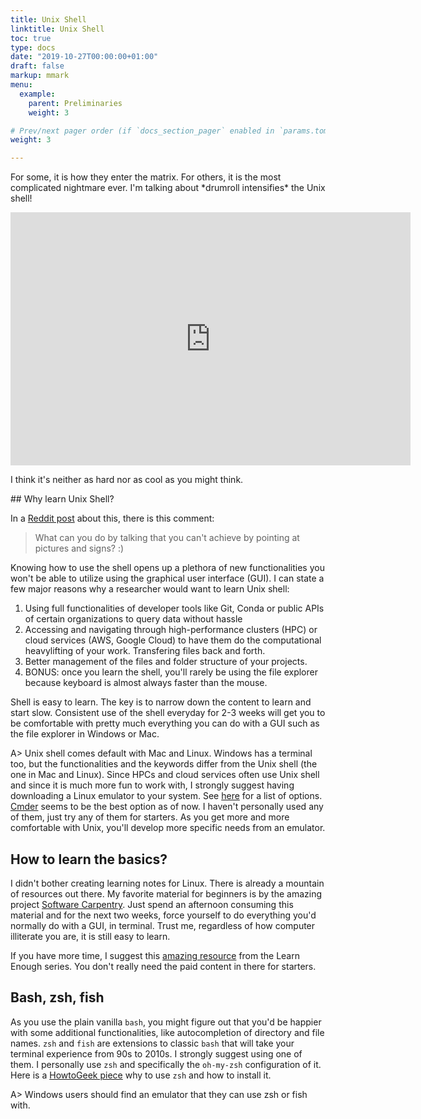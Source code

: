 ```yaml
---
title: Unix Shell
linktitle: Unix Shell
toc: true
type: docs
date: "2019-10-27T00:00:00+01:00"
draft: false
markup: mmark
menu:
  example:
    parent: Preliminaries
    weight: 3

# Prev/next pager order (if `docs_section_pager` enabled in `params.toml`)
weight: 3

---
```


For some, it is how they enter the matrix. 
For others, it is the most complicated nightmare ever.
I'm talking about \*drumroll intensifies\* the Unix shell!

<iframe src='https://gfycat.com/ifr/EquatorialPersonalEgg' frameborder='0' scrolling='no' allowfullscreen width='640' height='405'></iframe><p>I think it's neither as hard nor as cool as you might think.</p>
## Why learn Unix Shell?

In a [Reddit post](https://www.reddit.com/r/linux/comments/2mur41/what_is_there_you_cannot_do_using_gui_what_you/) about this, there is this comment:

> What can you do by talking that you can't achieve by pointing at pictures and signs? :)

Knowing how to use the shell opens up a plethora of new functionalities you won't be able to utilize using the graphical user interface (GUI).
I can state a few major reasons why a researcher would want to learn Unix shell:

1. Using full functionalities of developer tools like Git, Conda or public APIs of certain organizations to query data without hassle
2. Accessing and navigating through high-performance clusters (HPC) or cloud services (AWS, Google Cloud) to have them do the computational heavylifting of your work. Transfering files back and forth.
3. Better management of the files and folder structure of your projects.
4. BONUS: once you learn the shell, you'll rarely be using the file explorer because keyboard is almost always faster than the mouse.

Shell is easy to learn.
The key is to narrow down the content to learn and start slow.
Consistent use of the shell everyday for 2-3 weeks will get you to be comfortable with pretty much everything you can do with a GUI such as the file explorer in Windows or Mac.

A> Unix shell comes default with Mac and Linux. Windows has a terminal too, but the functionalities and the keywords differ from the Unix shell (the one in Mac and Linux).
Since HPCs and cloud services often use Unix shell and since it is much more fun to work with, I strongly suggest having downloading a Linux emulator to your system.
See [here](https://www.puttygen.com/windows-terminal-emulators) for a list of options. 
[Cmder](https://cmder.net/) seems to be the best option as of now.
I haven't personally used any of them, just try any of them for starters.
As you get more and more comfortable with Unix, you'll develop more specific needs from an emulator.

## How to learn the basics?

I didn't bother creating learning notes for Linux.
There is already a mountain of resources out there.
My favorite material for beginners is by the amazing project [Software Carpentry](https://swcarpentry.github.io/shell-novice/). 
Just spend an afternoon consuming this material and for the next two weeks, force yourself to do everything you'd normally do with a GUI, in terminal.
Trust me, regardless of how computer illiterate you are, it is still easy to learn.

If you have more time, I suggest this [amazing resource](https://www.learnenough.com/command-line-tutorial/basics) from the Learn Enough series.
You don't really need the paid content in there for starters.

## Bash, zsh, fish

As you use the plain vanilla `bash`, you might figure out that you'd be happier with some additional functionalities, like autocompletion of directory and file names.
`zsh` and `fish` are extensions to classic `bash` that will take your terminal experience from 90s to 2010s.
I strongly suggest using one of them.
I personally use `zsh` and specifically the `oh-my-zsh` configuration of it. 
Here is a [HowtoGeek piece](https://www.howtogeek.com/362409/what-is-zsh-and-why-should-you-use-it-instead-of-bash/) why to use `zsh` and how to install it.

A> Windows users should find an emulator that they can use zsh or fish with.

